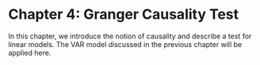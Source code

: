 # Chapter 4: Granger Causality Test

In this chapter, we introduce the notion of causality and describe a test for linear models. The VAR model discussed in the previous chapter will be applied here.
